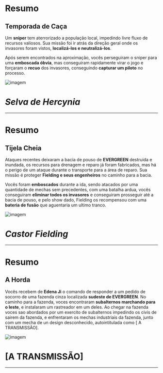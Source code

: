 # Resumo
## Temporada de Caça 
Um **sniper** tem aterrorizado a população local, impedindo livre fluxo de recursos valiosos.
Sua missão foi ir atrás da direção geral onde os invasores foram vistos, **localizá-los e neutralizá-los**.

Após serem encontrados na aproximação, vocês perseguiram o sniper para uma **emboscada óbvia**, mas conseguiram rapidamente virar o jogo e forçaram o **recuo** dos invasores, conseguindo **capturar um piloto** no processo.


![imagem](/events/Images/Hercynia.png)


# *Selva de Hercynia*
---

# Resumo 
## Tijela Cheia

Ataques recentes deixaram a bacia de pouso de **EVERGREEN** destruida e inundada, os recursos para drenagem e reparo já foram fabricados, mas há o perigo de um ataque durante o transporte para a área de reparo.
Sua missão é proteger **Fielding e seus engenheiros** no caminho para a bacia. 

Vocês foram **emboscados** durante a ida, sendo atacados por uma quantidade de mechas sem precedentes, com uma batalha ardua, vocês conseguiram **eliminar todos os invasores** e conseguiram prosseguir até a bacia de pouso, e pelo show dado, Fielding os recompensou com uma **bateria de fusão** que aguentaria um ultimo tranco. 

![imagem](/events/Images/Fielding.jpg)
# *Castor Fielding*
---

# Resumo 
## A Horda

Vocês recebem de **Edena Ji** o comando de responder a um pedido de socorro de uma fazenda cinza localizada **sudeste de EVERGREEN**. No caminho para a fazenda, voces encontraram **subalternos marchando para o leste**, e instalaram um rastreador em um deles. Ao chegar na fazenda voces sao abordados por um exercito  de subalternos impedindo os civis de sairem da fazenda, e enfrentaram os mechas industriais da fazenda, junto com um mecha de un design desconhecido, autointitulada como [ A TRANSMISSÃO]. 

![imagem](/events/Images/[THE_BROADCAST].jpg)
# [A TRANSMISSÃO]
---
